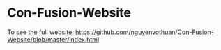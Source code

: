 # Con-Fusion-Website
To see the full website: https://github.com/nguyenvothuan/Con-Fusion-Website/blob/master/index.html
